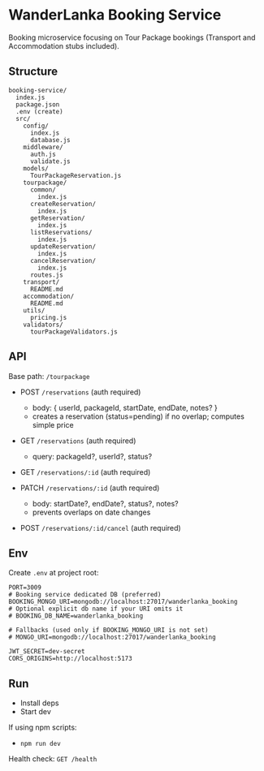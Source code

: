 # WanderLanka Booking Service

Booking microservice focusing on Tour Package bookings (Transport and Accommodation stubs included).

## Structure

```
booking-service/
  index.js
  package.json
  .env (create)
  src/
    config/
      index.js
      database.js
    middleware/
      auth.js
      validate.js
    models/
      TourPackageReservation.js
    tourpackage/
      common/
        index.js
      createReservation/
        index.js
      getReservation/
        index.js
      listReservations/
        index.js
      updateReservation/
        index.js
      cancelReservation/
        index.js
      routes.js
    transport/
      README.md
    accommodation/
      README.md
    utils/
      pricing.js
    validators/
      tourPackageValidators.js
```

## API

Base path: `/tourpackage`

- POST `/reservations` (auth required)
  - body: { userId, packageId, startDate, endDate, notes? }
  - creates a reservation (status=pending) if no overlap; computes simple price

- GET `/reservations` (auth required)
  - query: packageId?, userId?, status?

- GET `/reservations/:id` (auth required)

- PATCH `/reservations/:id` (auth required)
  - body: startDate?, endDate?, status?, notes?
  - prevents overlaps on date changes

- POST `/reservations/:id/cancel` (auth required)

## Env

Create `.env` at project root:

```
PORT=3009
# Booking service dedicated DB (preferred)
BOOKING_MONGO_URI=mongodb://localhost:27017/wanderlanka_booking
# Optional explicit db name if your URI omits it
# BOOKING_DB_NAME=wanderlanka_booking

# Fallbacks (used only if BOOKING_MONGO_URI is not set)
# MONGO_URI=mongodb://localhost:27017/wanderlanka_booking

JWT_SECRET=dev-secret
CORS_ORIGINS=http://localhost:5173
```

## Run

- Install deps
- Start dev

If using npm scripts:

- `npm run dev`

Health check: `GET /health`
